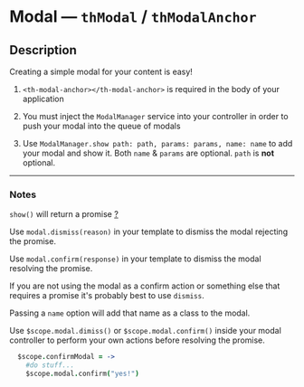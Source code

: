 # Modal — `thModal` / `thModalAnchor`

## Description

Creating a simple modal for your content is easy!

1. `<th-modal-anchor></th-modal-anchor>` is required in the body of your application

2. You must inject the `ModalManager` service into your controller in order to push your modal into the queue of modals

3. Use `ModalManager.show path: path, params: params, name: name` to add your modal and show it.
Both `name` & `params` are optional. `path` is **not** optional.

---

### Notes

`show()` will return a promise [?](http://andyshora.com/promises-angularjs-explained-as-cartoon.html "Learn about promises")

Use `modal.dismiss(reason)` in your template to dismiss the modal rejecting the promise.

Use `modal.confirm(response)` in your template to dismiss the modal resolving the promise.

If you are not using the modal as a confirm action or something else that requires a promise it's probably best to use `dismiss`.

Passing a `name` option will add that name as a class to the modal.

Use `$scope.modal.dimiss()` or `$scope.modal.confirm()` inside your modal controller to perform your own actions before resolving the promise.

```coffeescript
  $scope.confirmModal = ->
    #do stuff...
    $scope.modal.confirm("yes!")
```

